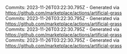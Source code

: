 Commits: 2023-11-26T03:22:30.795Z - Generated via https://github.com/marketplace/actions/artificial-grass
<br>
Commits: 2023-11-26T03:22:30.795Z - Generated via https://github.com/marketplace/actions/artificial-grass
<br>
Commits: 2023-11-26T03:22:30.795Z - Generated via https://github.com/marketplace/actions/artificial-grass
<br>
Commits: 2023-11-26T03:22:30.795Z - Generated via https://github.com/marketplace/actions/artificial-grass
<br>

